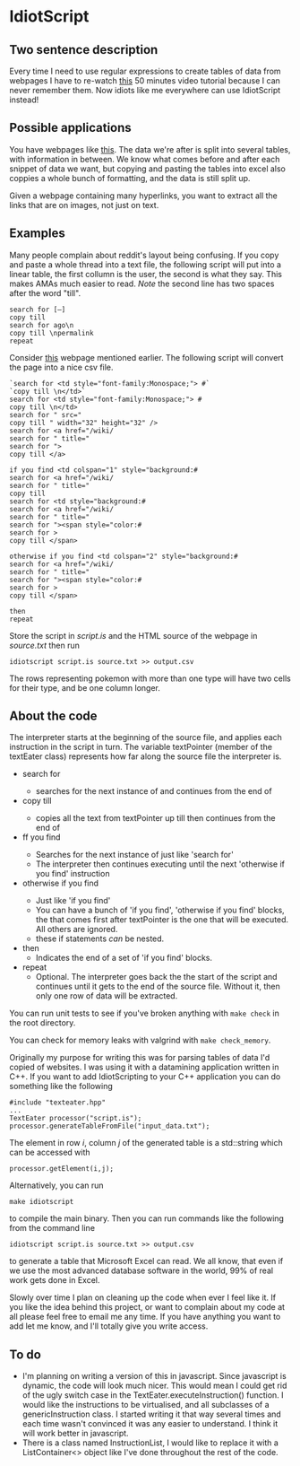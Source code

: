 IdiotScript
===========
Two sentence description
------------------------
Every time I need to use regular expressions to create tables of data from webpages I have to re-watch [this](http://www.youtube.com/watch?v=EkluES9Rvak) 50 minutes video tutorial because I can never remember them. Now idiots like me everywhere can use IdiotScript instead!

Possible applications
---------------------
You have webpages like [this](http://bulbapedia.bulbagarden.net/wiki/List_of_Pok%C3%A9mon_by_National_Pok%C3%A9dex_number). The data we're after is split into several tables, with information in between. We know what comes before and after each snippet of data we want, but copying and pasting the tables into excel also coppies a whole bunch of formatting, and the data is still split up.

Given a webpage containing many hyperlinks, you want to extract all the links that are on images, not just on text.

Examples
--------
Many people complain about reddit's layout being confusing. If you copy and paste a whole thread into a text file, the following script will put into a linear table, the first collumn is the user, the second is what they say. This makes AMAs much easier to read. _Note_ the second line has two spaces after the word "till".

	search for [–]
	copy till  
	search for ago\n
	copy till \npermalink
	repeat

Consider [this](http://bulbapedia.bulbagarden.net/wiki/List_of_Pok%C3%A9mon_by_National_Pok%C3%A9dex_number) webpage mentioned earlier. The following script will convert the page into a nice csv file.

	`search for <td style="font-family:Monospace;"> #`
	`copy till \n</td>`
	search for <td style="font-family:Monospace;"> #
	copy till \n</td>
	search for " src="
	copy till " width="32" height="32" />
	search for <a href="/wiki/
	search for " title="
	search for ">
	copy till </a>

	if you find <td colspan="1" style="background:#
	search for <a href="/wiki/
	search for " title="
	copy till  
	search for <td style="background:#
	search for <a href="/wiki/
	search for " title="
	search for "><span style="color:#
	search for >
	copy till </span>

	otherwise if you find <td colspan="2" style="background:#
	search for <a href="/wiki/
	search for " title="
	search for "><span style="color:#
	search for >
	copy till </span>

	then
	repeat
    
Store the script in *script.is* and the HTML source of the webpage in *source.txt* then run
	
	idiotscript script.is source.txt >> output.csv
    
The rows representing pokemon with more than one type will have two cells for their type, and be one column longer.
    

About the code
--------------
The interpreter starts at the beginning of the source file, and applies each instruction in the script in turn. The variable textPointer (member of the textEater class) represents how far along the source file the interpreter is.
- search for <something>
	- searches for the next instance of <something> and continues from the end of <something>
- copy till <something>
	- copies all the text from textPointer up till <something> then continues from the end of <something>
- ff you find <something>
	- Searches for the next instance of <something> just like 'search for'
	- The interpreter then continues executing until the next 'otherwise if you find' instruction
- otherwise if you find <something>
	- Just like 'if you find'
	- You can have a bunch of 'if you find', 'otherwise if you find' blocks, the <something> that comes first after textPointer is the one that will be executed. All others are ignored.
	- these if statements *can* be nested.
- then
	- Indicates the end of a set of 'if you find' blocks.
- repeat
	- Optional. The interpreter goes back the the start of the script and continues until it gets to the end of the source file. Without it, then only one row of data will be extracted.

You can run unit tests to see if you've broken anything with `make check` in the root directory.

You can check for memory leaks with valgrind with `make check_memory`.

Originally my purpose for writing this was for parsing tables of data I'd copied of websites. I was using it with a datamining application written in C++. If you want to add IdiotScripting to your C++ application you can do something like the following

	#include "texteater.hpp"
	...
	TextEater processor("script.is");
	processor.generateTableFromFile("input_data.txt");

The element in row *i*, column *j* of the generated table is a std::string which can be accessed with 

	processor.getElement(i,j);
	
Alternatively, you can run

	make idiotscript
	
to compile the main binary. Then you can run commands like the following from the command line

	idiotscript script.is source.txt >> output.csv

to generate a table that Microsoft Excel can read. We all know, that even if we use the most advanced database software in the world, 99% of real work gets done in Excel.
	
Slowly over time I plan on cleaning up the code when ever I feel like it. If you like the idea behind this project, or want to complain about my code at all please feel free to email me any time. If you have anything you want to add let me know, and I'll totally give you write access.

To do
-----
- I'm planning on writing a version of this in javascript. Since javascript is dynamic, the code will look much nicer. This would mean I could get rid of the ugly switch case in the TextEater.executeInstruction() function. I would like the instructions to be virtualised, and all subclasses of a genericInstruction class. I started writing it that way several times and each time wasn't convinced it was any easier to understand. I think it will work better in javascript.
- There is a class named InstructionList, I would like to replace it with a ListContainer<> object like I've done throughout the rest of the code.

